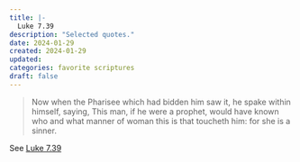 ```yaml
---
title: |-
  Luke 7.39
description: "Selected quotes."
date: 2024-01-29
created: 2024-01-29
updated: 
categories: favorite scriptures
draft: false
---
```


> Now when the Pharisee which had bidden him saw it, he spake within himself, saying, This man, if he were a prophet, would have known who and what manner of woman this is that toucheth him: for she is a sinner.

See [Luke 7.39](https://www.churchofjesuschrist.org/study/scriptures/nt/luke/7?id=p39&lang=eng#p39)